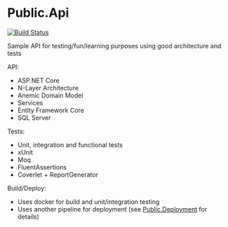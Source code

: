 # Public.Api

[![Build Status](https://dev.azure.com/MichaelTrullasGarcia/Public/_apis/build/status%2FPublic.Api%20-%20Build?branchName=main)](https://dev.azure.com/MichaelTrullasGarcia/Public/_build/latest?definitionId=3&branchName=main)

Sample API for testing/fun/learning purposes using good architecture and tests

API:
- ASP.NET Core
- N-Layer Architecture
- Anemic Domain Model
- Services
- Entity Framework Core
- SQL Server

Tests:
- Unit, integration and functional tests
- xUnit
- Moq
- FluentAssertions
- Coverlet + ReportGenerator

Build/Deploy:
- Uses docker for build and unit/integration testing
- Uses another pipeline for deployment (see [Public.Deployment](https://github.com/michaeltg17/Public.Deployment) for details)
